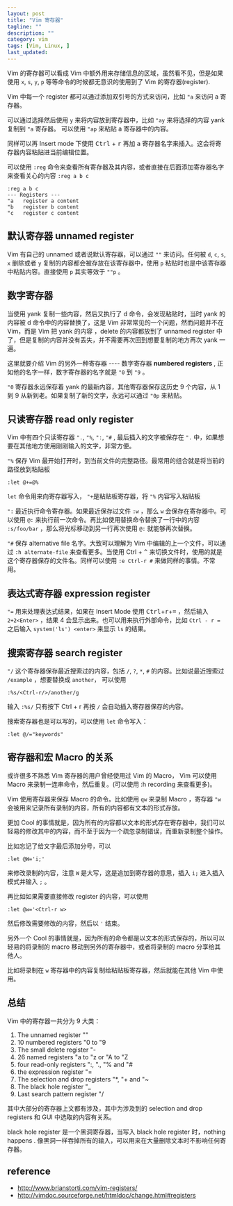 ```yaml
---
layout: post
title: "Vim 寄存器"
tagline: ""
description: ""
category: vim
tags: [Vim, Linux, ]
last_updated: 
---
```


Vim 的寄存器可以看成 Vim 中额外用来存储信息的区域，虽然看不见，但是如果使用 `x`, `s`, `y`, `p` 等等命令的时候都无意识的使用到了 Vim 的寄存器(register).

Vim 中每一个 register 都可以通过添加双引号的方式来访问，比如 `"a` 来访问 a 寄存器。

可以通过选择然后使用 `y` 来将内容放到寄存器中，比如 `"ay` 来将选择的内容 yank 复制到 `"a` 寄存器。 可以使用 `"ap` 来粘贴 a 寄存器中的内容。

同样可以再 Insert mode 下使用 <kbd>Ctrl</kbd> + <kbd>r</kbd> 再加 <kbd>a</kbd> 寄存器名字来插入。这会将寄存器内容粘贴进当前编辑位置。

可以使用 `:reg` 命令来查看所有寄存器及其内容，或者直接在后面添加寄存器名字来查看关心的内容 `:reg a b c`

    :reg a b c
    --- Registers ---
    "a   register a content
    "b   register b content
    "c   register c content

## 默认寄存器 unnamed register
Vim 有自己的 unnamed 或者说默认寄存器，可以通过 `""` 来访问。任何被 `d`, `c`, `s`, `x` 删除或者 `y` 复制的内容都会被存放在该寄存器中，使用 `p` 粘贴时也是中该寄存器中粘贴内容。直接使用 `p` 其实等效于 `""p` 。

## 数字寄存器
当使用 yank 复制一些内容，然后又执行了 d 命令，会发现粘贴时，当时 yank 的内容被 d 命令中的内容替换了，这是 Vim 非常常见的一个问题，然而问题并不在 Vim，而是 Vim 把 yank 的内容 ，delete 的内容都放到了 unnamed register 中了，但是复制的内容并没有丢失，并不需要再次回到想要复制的地方再次 yank 一遍。

这里就要介绍 Vim 的另外一种寄存器 ---- 数字寄存器 **numbered registers** , 正如他的名字一样，数字寄存器的名字就是 `"0` 到 `"9` 。

`"0` 寄存器永远保存着 yank 的最新内容，其他寄存器保存这历史 9 个内容，从 1 到 9 从新到老。如果复制了新的文字，永远可以通过 `"0p` 来粘贴。

## 只读寄存器 read only register
Vim 中有四个只读寄存器 `".`, `"%`, `":`, `"#` , 最后插入的文字被保存在 `".` 中，如果想要在其他地方使用刚刚输入的文字，非常方便。

`"%` 保存 Vim 最开始打开时，到当前文件的完整路径。最常用的组合就是将当前的路径放到粘贴板

    :let @+=@%

`let` 命令用来向寄存器写入， `"+`是粘贴板寄存器，将 `"%` 内容写入粘贴板

`":` 最近执行命令寄存器。如果最近保存过文件 `:w` ，那么 `w` 会保存在寄存器中。可以使用 `@:` 来执行前一次命令。再比如使用替换命令替换了一行中的内容 `:s/foo/bar` ，那么将光标移动到另一行再次使用 `@:` 就能够再次替换。

`"#` 保存 alternative file 名字。大致可以理解为 Vim 中编辑的上一个文件，可以通过 `:h alternate-file` 来查看更多。当使用 Ctrl + <kbd>^</kbd> 来切换文件时，使用的就是这个寄存器保存的文件名。同样可以使用 `:e Ctrl-r #` 来做同样的事情。不常用。

## 表达式寄存器 expression register

`"=` 用来处理表达式结果，如果在 Insert Mode 使用 <kbd>Ctrl</kbd>+<kbd>r</kbd>+<kbd>=</kbd> ，然后输入 `2+2<Enter>` ，结果 4 会显示出来。也可以用来执行外部命令，比如 `Ctrl - r =` 之后输入 `system('ls') <enter>` 来显示 `ls` 的结果。

## 搜索寄存器 search register
`"/` 这个寄存器保存最近搜索过的内容，包括 `/`, `?`, `*`, `#` 的内容。比如说最近搜索过 `/example` ，想要替换成 `another`， 可以使用

    :%s/<Ctrl-r/>/another/g

输入 `:%s/` 只有按下 Ctrl + r 再按 `/` 会自动插入寄存器保存的内容。

搜索寄存器也是可以写的，可以使用 `let` 命令写入：

    :let @/="keywords"

## 寄存器和宏 Macro 的关系
或许很多不熟悉 Vim 寄存器的用户曾经使用过 Vim 的 Macro， Vim 可以使用 Macro 来录制一连串命令，然后重复。(可以使用 :h recording 来查看更多)。

Vim 使用寄存器来保存 Macro 的命令。比如使用 `qw` 来录制 Macro ，寄存器 `"w` 会被用来记录所有录制的内容，所有的内容都有文本的形式存放。

更加 Cool 的事情就是，因为所有的内容都以文本的形式存在寄存器中，我们可以轻易的修改其中的内容，而不至于因为一个疏忽录制错误，而重新录制整个操作。

比如忘记了给文字最后添加分号，可以

    :let @W='i;'

来修改录制的内容，注意 `W` 是大写，这是追加到寄存器的意思，插入 `i;` 进入插入模式并输入 `;` 。

再比如如果需要直接修改 register 的内容，可以使用

    :let @w='<Ctrl-r w>

然后修改需要修改的内容，然后以 `'` 结束。

另外一个 Cool 的事情就是，因为所有的命令都是以文本的形式保存的，所以可以轻易的将录制的 macro 移动到另外的寄存器中，或者将录制的 macro 分享给其他人。

比如将录制在 `w` 寄存器中的内容复制给粘贴板寄存器，然后就能在其他 Vim 中使用。

## 总结
Vim 中的寄存器一共分为 9 大类：

1. The unnamed register ""
2. 10 numbered registers "0 to "9
3. The small delete register "-
4. 26 named registers "a to "z or "A to "Z
5. four read-only registers ":, "., "% and "#
6. the expression register "=
7. The selection and drop registers "*, "+ and "~ 
8. The black hole register "_
9. Last search pattern register "/

其中大部分的寄存器上文都有涉及，其中为涉及到的 selection and drop registers 和 GUI 中选取的内容有关系。

black hole register 是一个黑洞寄存器，当写入 black hole register 时，nothing happens . 像黑洞一样吞掉所有的输入，可以用来在大量删除文本时不影响任何寄存器。

## reference

- <http://www.brianstorti.com/vim-registers/>
- <http://vimdoc.sourceforge.net/htmldoc/change.html#registers>
